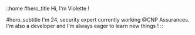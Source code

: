 ::home
#hero_title
Hi, I'm Violette !

#hero_subtitle
I'm 24, security expert currently working @CNP Assurances.
I'm also a developer and I'm always eager to learn new things !
::
